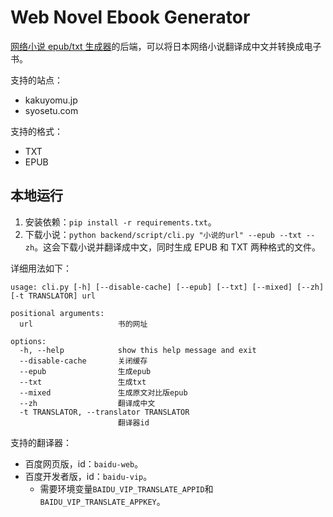 # Web Novel Ebook Generator

[网络小说 epub/txt 生成器](https://books.fishhawk.top/)的后端，可以将日本网络小说翻译成中文并转换成电子书。

支持的站点：

- kakuyomu.jp
- syosetu.com

支持的格式：

- TXT
- EPUB

## 本地运行

1. 安装依赖：`pip install -r requirements.txt`。
2. 下载小说：`python backend/script/cli.py "小说的url" --epub --txt --zh`。这会下载小说并翻译成中文，同时生成 EPUB 和 TXT 两种格式的文件。

详细用法如下：

```
usage: cli.py [-h] [--disable-cache] [--epub] [--txt] [--mixed] [--zh] [-t TRANSLATOR] url

positional arguments:
  url                   书的网址

options:
  -h, --help            show this help message and exit
  --disable-cache       关闭缓存
  --epub                生成epub
  --txt                 生成txt
  --mixed               生成原文对比版epub
  --zh                  翻译成中文
  -t TRANSLATOR, --translator TRANSLATOR
                        翻译器id
```

支持的翻译器：
- 百度网页版，id：`baidu-web`。
- 百度开发者版，id：`baidu-vip`。
  - 需要环境变量`BAIDU_VIP_TRANSLATE_APPID`和`BAIDU_VIP_TRANSLATE_APPKEY`。